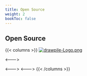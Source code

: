 ```yaml
---
title: Open Source
weight: 2
bookToc: false
---
```


## Open Source




{{< columns >}}
[![drawpile-Logo.png](https://i.postimg.cc/js1vdd80/drawpile-Logo.png)](https://drawpile.net/)


<--->

<--->
<--->
{{< /columns >}}

